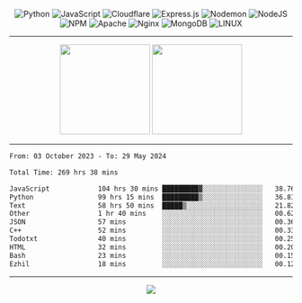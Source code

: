 <div align="center">
  
![Python](https://img.shields.io/badge/python-3670A0?style=for-the-badge&logo=python&logoColor=ffdd54) ![JavaScript](https://img.shields.io/badge/javascript-%23323330.svg?style=for-the-badge&logo=javascript&logoColor=%23F7DF1E) ![Cloudflare](https://img.shields.io/badge/Cloudflare-F38020?style=for-the-badge&logo=Cloudflare&logoColor=white) ![Express.js](https://img.shields.io/badge/express.js-%23404d59.svg?style=for-the-badge&logo=express&logoColor=%2361DAFB) ![Nodemon](https://img.shields.io/badge/NODEMON-%23323330.svg?style=for-the-badge&logo=nodemon&logoColor=%BBDEAD) ![NodeJS](https://img.shields.io/badge/node.js-6DA55F?style=for-the-badge&logo=node.js&logoColor=white) ![NPM](https://img.shields.io/badge/NPM-%23CB3837.svg?style=for-the-badge&logo=npm&logoColor=white) ![Apache](https://img.shields.io/badge/apache-%23D42029.svg?style=for-the-badge&logo=apache&logoColor=white) ![Nginx](https://img.shields.io/badge/nginx-%23009639.svg?style=for-the-badge&logo=nginx&logoColor=white) ![MongoDB](https://img.shields.io/badge/MongoDB-%234ea94b.svg?style=for-the-badge&logo=mongodb&logoColor=white) ![LINUX](https://img.shields.io/badge/Linux-FCC624?style=for-the-badge&logo=linux&logoColor=black)

---


<img src="https://github-readme-streak-stats.herokuapp.com/?user=anotherrandomonline&theme=react" height="160"/>
  
<img src="https://github-readme-stats.vercel.app/api?username=anotherrandomonline&show_icons=true&include_all_commits=true&theme=react" height="160"/>
</div>

---

<!--START_SECTION:waka-->

```txt
From: 03 October 2023 - To: 29 May 2024

Total Time: 269 hrs 38 mins

JavaScript            104 hrs 30 mins █████████▓░░░░░░░░░░░░░░░   38.76 %
Python                99 hrs 15 mins  █████████▒░░░░░░░░░░░░░░░   36.81 %
Text                  58 hrs 50 mins  █████▒░░░░░░░░░░░░░░░░░░░   21.82 %
Other                 1 hr 40 mins    ░░░░░░░░░░░░░░░░░░░░░░░░░   00.62 %
JSON                  57 mins         ░░░░░░░░░░░░░░░░░░░░░░░░░   00.36 %
C++                   52 mins         ░░░░░░░░░░░░░░░░░░░░░░░░░   00.33 %
Todotxt               40 mins         ░░░░░░░░░░░░░░░░░░░░░░░░░   00.25 %
HTML                  32 mins         ░░░░░░░░░░░░░░░░░░░░░░░░░   00.20 %
Bash                  23 mins         ░░░░░░░░░░░░░░░░░░░░░░░░░   00.15 %
Ezhil                 18 mins         ░░░░░░░░░░░░░░░░░░░░░░░░░   00.12 %
```

<!--END_SECTION:waka-->

---

<div align="center">
  
![](https://github-profile-trophy.vercel.app/?username=anotherrandomonline&theme=darkhub&no-frame=true&no-bg=true&margin-w=4)

</div>

